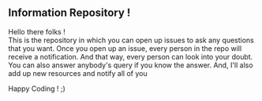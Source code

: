 ## Information Repository !

Hello there folks !   
This is the repository in which you can open up issues to ask any questions that you want. Once you open up an issue, every person in the repo will receive a notification. And that way, every person can look into your doubt. You can also answer anybody's query if you know the answer. And, I'll also add up new resources and notify all of you  

Happy Coding ! ;)